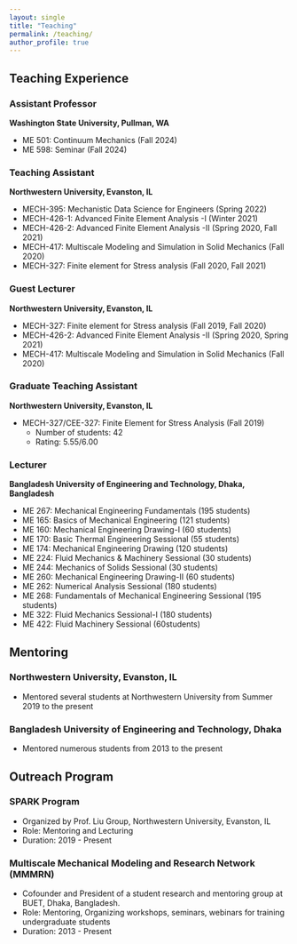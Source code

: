```yaml
---
layout: single
title: "Teaching"
permalink: /teaching/
author_profile: true
---
```


## Teaching Experience

### Assistant Professor
**Washington State University, Pullman, WA**
- ME 501: Continuum Mechanics (Fall 2024)
- ME 598: Seminar (Fall 2024)

### Teaching Assistant
**Northwestern University, Evanston, IL**
- MECH-395: Mechanistic Data Science for Engineers (Spring 2022)
- MECH-426-1: Advanced Finite Element Analysis -I (Winter 2021)
- MECH-426-2: Advanced Finite Element Analysis -II (Spring 2020, Fall 2021)
- MECH-417: Multiscale Modeling and Simulation in Solid Mechanics (Fall 2020)
- MECH-327: Finite element for Stress analysis (Fall 2020, Fall 2021)

### Guest Lecturer
**Northwestern University, Evanston, IL**
- MECH-327: Finite element for Stress analysis (Fall 2019, Fall 2020)
- MECH-426-2: Advanced Finite Element Analysis -II (Spring 2020, Spring 2021)
- MECH-417: Multiscale Modeling and Simulation in Solid Mechanics (Fall 2020)

### Graduate Teaching Assistant
**Northwestern University, Evanston, IL**
- MECH-327/CEE-327: Finite Element for Stress Analysis (Fall 2019)
  - Number of students: 42
  - Rating: 5.55/6.00

### Lecturer
**Bangladesh University of Engineering and Technology, Dhaka, Bangladesh**
*	ME 267: Mechanical Engineering Fundamentals (195 students)
*	ME 165: Basics of Mechanical Engineering (121 students) 
*	ME 160: Mechanical Engineering Drawing-I (60 students) 
*	ME 170: Basic Thermal Engineering Sessional (55 students)
*	ME 174: Mechanical Engineering Drawing (120 students) 
*	ME 224: Fluid Mechanics & Machinery Sessional (30 students)
*	ME 244: Mechanics of Solids Sessional (30 students) 
*	ME 260: Mechanical Engineering Drawing-II (60 students) 
*	ME 262: Numerical Analysis Sessional (180 students) 
*	ME 268: Fundamentals of Mechanical Engineering Sessional (195 students)
*	ME 322: Fluid Mechanics Sessional-I (180 students)
*	ME 422: Fluid Machinery Sessional (60students)

## Mentoring

### Northwestern University, Evanston, IL
- Mentored several students at Northwestern University from Summer 2019 to the present

### Bangladesh University of Engineering and Technology, Dhaka
- Mentored numerous students from 2013 to the present

## Outreach Program

### SPARK Program
- Organized by Prof. Liu Group, Northwestern University, Evanston, IL
- Role: Mentoring and Lecturing
- Duration: 2019 - Present

### Multiscale Mechanical Modeling and Research Network (MMMRN)
- Cofounder and President of a student research and mentoring group at BUET, Dhaka, Bangladesh.
- Role: Mentoring, Organizing workshops, seminars, webinars for training undergraduate students
- Duration: 2013 - Present

